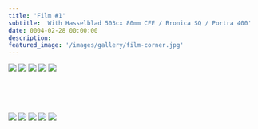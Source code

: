 ```yaml
---
title: 'Film #1'
subtitle: 'With Hasselblad 503cx 80mm CFE / Bronica SQ / Portra 400'
date: 0004-02-28 00:00:00
description: 
featured_image: '/images/gallery/film-corner.jpg'
---
```


<!-- Preview -->
<div class="gallery" data-columns="2">
    <img src="/images/gallery/film-3exp.jpg">
    <img src="/images/gallery/film-car-shop.jpg">
    <img src="/images/gallery/film-i-gas.jpg">
    <img src="/images/gallery/film-lx-oof.jpg">
    <img src="/images/gallery/film-corner.jpg">
</div>


<!-- Content -->
<div class="gallery" data-columns="6" style="margin-top:80px">
    <img src="/images/gallery/film-3exp.jpg">
    <img src="/images/gallery/film-car-shop.jpg">
    <img src="/images/gallery/film-i-gas.jpg">
    <img src="/images/gallery/film-lx-oof.jpg">
    <img src="/images/gallery/film-corner.jpg">
</div>
